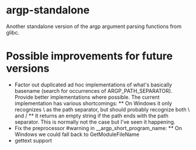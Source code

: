 # argp-standalone
Another standalone version of the argp argument parsing functions from glibc.

# Possible improvements for future versions
* Factor out duplicated ad hoc implementations of what's basically basename (search for occurrences of ARGP_PATH_SEPARATOR). Provide better implementations where possible. The current implementation has various shortcomings:
** On Windows it only recognizes \ as the path separator, but should probably recognize both \ and /
** It returns an empty string if the path ends with the path separator. This is normally not the case but I've seen it happening.
* Fix the preprocessor #warning in __argp_short_program_name:
** On Windows we could fall back to GetModuleFileName
* gettext support
